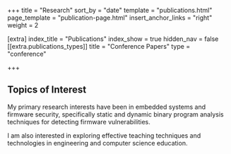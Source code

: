 +++
title = "Research"
sort_by = "date"
template = "publications.html"
page_template = "publication-page.html"
insert_anchor_links = "right"
weight = 2

[extra]
index_title = "Publications"
index_show = true
hidden_nav = false
[[extra.publications_types]]
title = "Conference Papers"
type = "conference"


+++

## Topics of Interest

My primary research interests have been in embedded systems and firmware security, specifically static and dynamic binary program analysis techniques for detecting firmware vulnerabilities.

I am also interested in exploring effective teaching techniques and technologies in engineering and computer science education.


























































